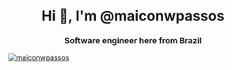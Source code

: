 <h1 align="center">Hi 👋, I'm @maiconwpassos</h1>
<h3 align="center">Software engineer here from Brazil</h3>

<p align="left"> <a href="https://github.com/ryo-ma/github-profile-trophy"><img src="https://github-profile-trophy.vercel.app/?username=maiconwpassos" alt="maiconwpassos" /></a> </p>




